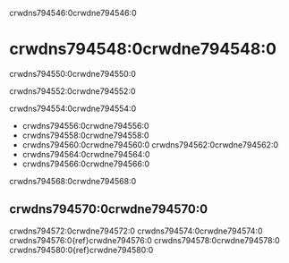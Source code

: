 crwdns794546:0crwdne794546:0
# crwdns794548:0crwdne794548:0

crwdns794550:0crwdne794550:0

crwdns794552:0crwdne794552:0

crwdns794554:0crwdne794554:0
* crwdns794556:0crwdne794556:0
* crwdns794558:0crwdne794558:0
* crwdns794560:0crwdne794560:0 crwdns794562:0crwdne794562:0
* crwdns794564:0crwdne794564:0
* crwdns794566:0crwdne794566:0

crwdns794568:0crwdne794568:0
## crwdns794570:0crwdne794570:0

crwdns794572:0crwdne794572:0 crwdns794574:0crwdne794574:0 crwdns794576:0{ref}crwdne794576:0 crwdns794578:0crwdne794578:0 crwdns794580:0{ref}crwdne794580:0
